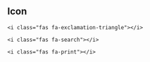 ## Icon

<i class="fas fa-exclamation-triangle"></i>

    <i class="fas fa-exclamation-triangle"></i>

<i class="fas fa-search"></i>

    <i class="fas fa-search"></i>

<i class="fas fa-print"></i>

    <i class="fas fa-print"></i>